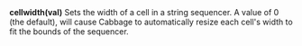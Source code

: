 <a name="cellwidth"><h3 style="padding-top: 40px; margin-top: 40px;"></h3></a>
**cellwidth(val)** Sets the width of a cell in a string sequencer. A value of 0 (the default), will cause Cabbage to automatically resize each cell's width to fit the bounds of the sequencer. 
